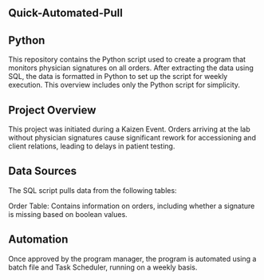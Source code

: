 ## Quick-Automated-Pull

## Python
This repository contains the Python script used to create a program that monitors physician signatures on all orders. After extracting the data using SQL, the data is formatted in Python to set up the script for weekly execution. This overview includes only the Python script for simplicity.

## Project Overview
This project was initiated during a Kaizen Event. Orders arriving at the lab without physician signatures cause significant rework for accessioning and client relations, leading to delays in patient testing.

## Data Sources
The SQL script pulls data from the following tables:

Order Table: Contains information on orders, including whether a signature is missing based on boolean values.


## Automation
Once approved by the program manager, the program is automated using a batch file and Task Scheduler, running on a weekly basis. 
